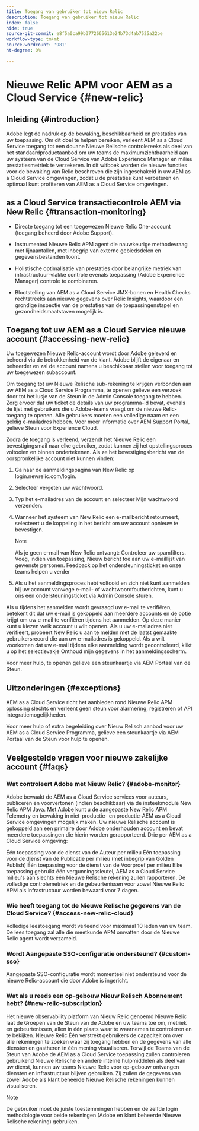 ```yaml
---
title: Toegang van gebruiker tot nieuw Relic
description: Toegang van gebruiker tot nieuw Relic
index: false
hide: true
source-git-commit: e8f5a0ca99b3772665613e24b73d4ab7525a22be
workflow-type: tm+mt
source-wordcount: '981'
ht-degree: 0%

---
```



# Nieuwe Relic APM voor AEM as a Cloud Service {#new-relic}

## Inleiding {#introduction}

Adobe legt de nadruk op de bewaking, beschikbaarheid en prestaties van uw toepassing. Om dit doel te helpen bereiken, verleent AEM as a Cloud Service toegang tot een douane Nieuwe Relische controlereeks als deel van het standaardproductaanbod om uw teams de maximumzichtbaarheid aan uw systeem van de Cloud Service van Adobe Experience Manager en milieu prestatiesmetriek te verzekeren. In dit witboek worden de nieuwe functies voor de bewaking van Relic beschreven die zijn ingeschakeld in uw AEM as a Cloud Service omgevingen, zodat u de prestaties kunt verbeteren en optimaal kunt profiteren van AEM as a Cloud Service omgevingen.

## as a Cloud Service transactiecontrole AEM via New Relic {#transaction-monitoring}

* Directe toegang tot een toegewezen Nieuwe Relic One-account (toegang beheerd door Adobe Support).

* Instrumented Nieuwe Relic APM agent die nauwkeurige methodevraag met lijnaantallen, met inbegrip van externe gebiedsdelen en gegevensbestanden toont.

* Holistische optimalisatie van prestaties door belangrijke metriek van infrastructuur-vlakke controle evenals toepassing (Adobe Experience Manager) controle te combineren.

* Blootstelling van AEM as a Cloud Service JMX-bonen en Health Checks rechtstreeks aan nieuwe gegevens over Relic Insights, waardoor een grondige inspectie van de prestaties van de toepassingenstapel en gezondheidsmaatstaven mogelijk is.

## Toegang tot uw AEM as a Cloud Service nieuwe account {#accessing-new-relic}

Uw toegewezen Nieuwe Relic-account wordt door Adobe geleverd en beheerd via de betrokkenheid van de klant. Adobe blijft de eigenaar en beheerder en zal de account namens u beschikbaar stellen voor toegang tot uw toegewezen subaccount.

Om toegang tot uw Nieuwe Relische sub-rekening te krijgen verbonden aan uw AEM as a Cloud Service Programma, te openen gelieve een verzoek door tot het lusje van de Steun in de Admin Console toegang te hebben. Zorg ervoor dat uw ticket de details van uw programma-id bevat, evenals de lijst met gebruikers die u Adobe-teams vraagt om de nieuwe Relic-toegang te openen. Alle gebruikers moeten een volledige naam en een geldig e-mailadres hebben.  Voor meer informatie over AEM Support Portal, gelieve Steun voor Experience Cloud.

Zodra de toegang is verleend, verzendt het Nieuwe Relic een bevestigingsmail naar elke gebruiker, zodat kunnen zij het opstellingsproces voltooien en binnen ondertekenen. Als ze het bevestigingsbericht van de oorspronkelijke account niet kunnen vinden:

1. Ga naar de aanmeldingspagina van New Relic op login.newrelic.com/login.

1. Selecteer vergeten uw wachtwoord.

1. Typ het e-mailadres van de account en selecteer Mijn wachtwoord verzenden.

1. Wanneer het systeem van New Relic een e-mailbericht retourneert, selecteert u de koppeling in het bericht om uw account opnieuw te bevestigen.

   >[!NOTE]
   >Als je geen e-mail van New Relic ontvangt:
   >Controleer uw spamfilters. Voeg, indien van toepassing, Nieuw bericht toe aan uw e-maillijst van gewenste personen.
   >Feedback op het ondersteuningsticket en onze teams helpen u verder

1. Als u het aanmeldingsproces hebt voltooid en zich niet kunt aanmelden bij uw account vanwege e-mail- of wachtwoordfoutberichten, kunt u ons een ondersteuningsticket via Admin Console sturen.

Als u tijdens het aanmelden wordt gevraagd uw e-mail te verifiëren, betekent dit dat uw e-mail is gekoppeld aan meerdere accounts en de optie krijgt om uw e-mail te verifiëren tijdens het aanmelden. Op deze manier kunt u kiezen welk account u wilt openen. Als u uw e-mailadres niet verifieert, probeert New Relic u aan te melden met de laatst gemaakte gebruikersrecord die aan uw e-mailadres is gekoppeld. Als u wilt voorkomen dat uw e-mail tijdens elke aanmelding wordt gecontroleerd, klikt u op het selectievakje Onthoud mijn gegevens in het aanmeldingsscherm.

Voor meer hulp, te openen gelieve een steunkaartje via AEM Portaal van de Steun.

## Uitzonderingen {#exceptions}

AEM as a Cloud Service richt het aanbieden rond Nieuwe Relic APM oplossing slechts en verleent geen steun voor alarmering, registreren of API integratiemogelijkheden.

Voor meer hulp of extra begeleiding over Nieuw Relisch aanbod voor uw AEM as a Cloud Service Programma, gelieve een steunkaartje via AEM Portaal van de Steun voor hulp te openen.

## Veelgestelde vragen voor nieuwe zakelijke account {#faqs}

### Wat controleert Adobe met Nieuw Relic? {#adobe-monitor}

Adobe bewaakt de AEM as a Cloud Service services voor auteurs, publiceren en voorvertonen (indien beschikbaar) via de insteekmodule New Relic APM Java. Met Adobe kunt u de aangepaste New Relic APM Telemetry en bewaking in niet-productie- en productie-AEM as a Cloud Service omgevingen mogelijk maken. Uw nieuwe Relische account is gekoppeld aan een primaire door Adobe onderhouden account en bevat meerdere toepassingen die hierin worden gerapporteerd. Drie per AEM as a Cloud Service omgeving:

Één toepassing voor de dienst van de Auteur per milieu Één toepassing voor de dienst van de Publicatie per milieu (met inbegrip van Golden Publish) Één toepassing voor de dienst van de Voorproef per milieu Elke toepassing gebruikt één vergunningssleutel, AEM as a Cloud Service milieu&#39;s aan slechts één Nieuwe Relische rekening zullen rapporteren. De volledige controlemetriek en de gebeurtenissen voor zowel Nieuwe Relic APM als Infrastructuur worden bewaard voor 7 dagen.

### Wie heeft toegang tot de Nieuwe Relische gegevens van de Cloud Service? {#access-new-relic-cloud}

Volledige leestoegang wordt verleend voor maximaal 10 leden van uw team. De lees toegang zal alle die meetkunde APM omvatten door de Nieuwe Relic agent wordt verzameld.

### Wordt Aangepaste SSO-configuratie ondersteund? {#custom-sso}

Aangepaste SSO-configuratie wordt momenteel niet ondersteund voor de nieuwe Relic-account die door Adobe is ingericht.

### Wat als u reeds een op-gebouw Nieuw Relisch Abonnement hebt? {#new-relic-subscription}

Het nieuwe observability platform van Nieuw Relic genoemd Nieuwe Relic laat de Groepen van de Steun van de Adobe en uw teams toe om, metriek en gebeurtenissen, allen in één plaats waar te waarnemen te controleren en te bekijken. Nieuwe Relic Één verstrekt gebruikers de capaciteit om over alle rekeningen te zoeken waar zij toegang hebben en de gegevens van alle diensten en gastheren in één mening visualiseren. Terwijl de Teams van de Steun van Adobe de AEM as a Cloud Service toepassing zullen controleren gebruikend Nieuwe Relische en andere interne hulpmiddelen als deel van uw dienst, kunnen uw teams Nieuwe Relic voor op-gebouw ontvangen diensten en infrastructuur blijven gebruiken. Zij zullen de gegevens van zowel Adobe als klant beheerde Nieuwe Relische rekeningen kunnen visualiseren.

>[!NOTE]
>De gebruiker moet de juiste toestemmingen hebben en de zelfde login methodologie voor beide rekeningen (Adobe en klant beheerde Nieuwe Relische rekening) gebruiken.


